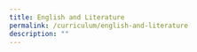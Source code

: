 ```yaml
---
title: English and Literature
permalink: /curriculum/english-and-literature
description: ""
---
```

